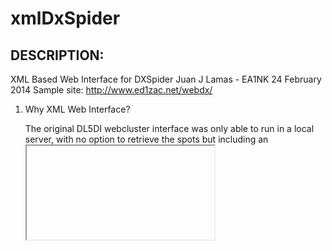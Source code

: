 # xmlDxSpider

DESCRIPTION:
-----------------------------------------------------------------------------------------
XML Based Web Interface for DXSpider
Juan J Lamas - EA1NK
24 February 2014
Sample site: http://www.ed1zac.net/webdx/

1. Why XML Web Interface?

	The original DL5DI webcluster interface was only able to run in a local server, 
	with no option to retrieve the spots but including an <IFRAME> on a external web
	page or complicated parsing.

	Using the modified scripts to output a XML document, one can retrieve the spots
	with a simple HTTP Request in Javascript, PHP or any other programming language. 
	Not only for web display but also for webapps, native apps or any kind of software.


2. The XML document.

	The XML document is generated by webclusterXML.py Perl script. It is a populated list
	of spots, wcy, wwv and announces gathered from the files generated by DXSpider. More
	info on how it works can be found on DL5DI website. A sample.xml file is provided.

	The document can be retrieved on http://webserver_address/cgi-bin/webclusterXML

	The structure of the XML documents is:

	Header: <?xml version='1.0' encoding='UTF-8'?>
	
	Container for all the data: 	<DATA></DATA>
	Container for all the spots: 	<SPOTS></SPOTS>
	Single spot:					<SPOT></SPOT> 
	Spot information:
									<FROM></FROM>
									<QRG></QRG>
									<DX></DX>
									<TEXT></TEXT>
									<CQ></CQ>
									<PREFIX></PREFIX>
									<UTC></UTC>

	Container for all WCYs:			<WCYS></WCYS>
	Single WCY:						<WCY></WCY>
	WCY information:				
									<FROM></FROM>
									<DATE></DATE>
									<SFI></SFI>
									<A></A>
									<K></K>
									<expK></expK>
									<R></R>
									<SA></SA>
									<GMF></GMF>
									<AURORA></AURORA>
	
	Container for all WWV:			<WWVS></WWVS>
	Single WWV:						<WWV></WWV>
	WWV information:				
									<FROM></FROM>
									<DATE></DATE>
									<SFI></SFI>
									<A></A>
									<K></K>
									<TEXT></TEXT>

	Container for all announces:	<ANNS></ANNS>
	Single announce:				<ANN></ANN>
	Announce information:			
									<PATH></PATH>
									<DATE></DATE>
									<TEXT></TEXT>

3. The Web interface.

	The provided index.html file is a simple layout made in HTML5 and Javascript. The XML 
	document is gathered via a HTTPRequest and parsed in Javascript. The tables are 
	dinamically populated with the data in the XML file.
	
	No special features are required on the server side for the interface to run. Any 
	modern web browser (> Internet Explorer 6, Chrome, Firefox, Safari) or device
	(iOS, Android) should render the interface correctly.

	All the style info is attached in the css files, so it is easy to modify.   

4. Installation.

	Perl and Bash scripts:
		
		Copy webclusterXML to /usr/lib/cgi-bin directory or your cgi-bin path.
        Copy webclusterXML.pl to /usr/local/bin directory or your bin path.
		Edit webclusterXML to point to webclusterXML.pl if not in default path.

	HTML interface
		
		Copy htmldocs content to the desired directory on the webserver.  


73!                                               

